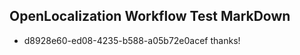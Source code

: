 ## OpenLocalization Workflow Test MarkDown
* d8928e60-ed08-4235-b588-a05b72e0acef 
thanks!<!--HONumber=Mar16_HO4-->

